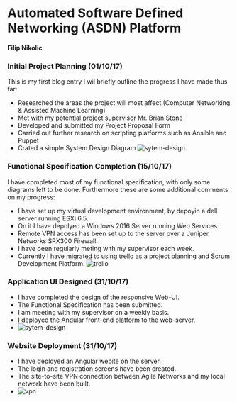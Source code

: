 # Automated Software Defined Networking (ASDN) Platform

**Filip Nikolic**

### Initial Project Planning (01/10/17)

This is my first blog entry I wil briefly outline the progress I have made thus far:
  - Researched the areas the project will most affect (Computer Networking & Assisted Machine Learning)
  - Met with my potential project supervisor Mr. Brian Stone
  - Developed and submitted my Project Proposal Form
  - Carried out further research on scripting platforms such as Ansible and Puppet
  - Crated a simple System Design Diagram
![sytem-design](https://gitlab.computing.dcu.ie/nikolif2/2018-ca400-nikolif2/raw/master/docs/blog/images/system-design.png)

### Functional Specification Completion (15/10/17) 

I have completed most of my functional specification, with only some diagrams left to be done.
Furthermore these are some additional comments on my progress:
  - I have set up my virtual development environment, by depoyin a dell server running ESXi 6.5.
  - On it I have depolyed a Windows 2016 Server running Web Services.
  - Remote VPN access has been set up to the server over a Juniper Networks SRX300 Firewall. 
  - I have been regularly meting with my supervisor each week.
  - Currently I have migrated to using trello as a project planning and Scrum Development Platform.
![trello](https://gitlab.computing.dcu.ie/nikolif2/2018-ca400-nikolif2/raw/master/docs/blog/images/trello.png)


### Application UI Designed (31/10/17)

  - I have completed the design of the responsive Web-UI.  
  - The Functional Specification has been submitted.
  - I am meeting with my supervisor on a weekly basis. 
  - I deployed the Andular front-end platform to the web-server.
  - ![sytem-design](https://gitlab.computing.dcu.ie/nikolif2/2018-ca400-nikolif2/raw/master/docs/blog/images/ui.png)
    
### Website Deployment (31/10/17)
  - I have deployed an Angular webite on the server.
  - The login and registration screens have been created.
  - The site-to-site VPN connection between Agile Networks and my local network have been built.
  - ![vpn](https://gitlab.computing.dcu.ie/nikolif2/2018-ca400-nikolif2/raw/master/docs/blog/images/vpn.png)